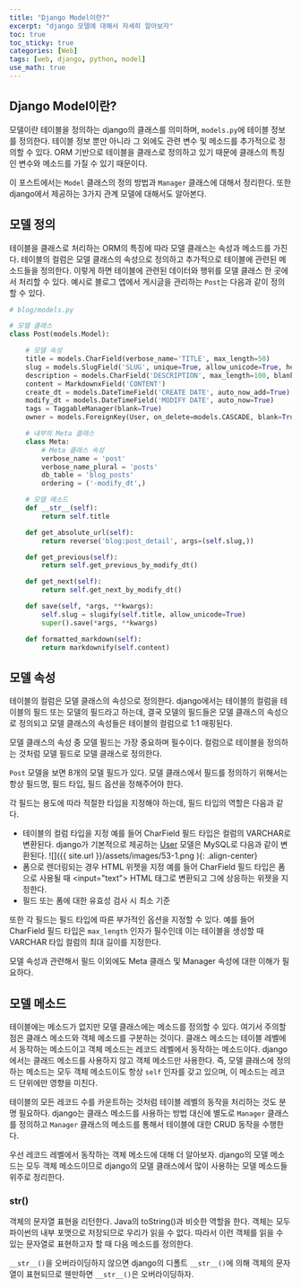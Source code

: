```yaml
---
title: "Django Model이란?"
excerpt: "django 모델에 대해서 자세히 알아보자"
toc: true
toc_sticky: true
categories: [Web]
tags: [web, django, python, model]
use_math: true
---
```


## Django Model이란?
모델이란 테이블을 정의하는 django의 클래스를 의미하며, `models.py`에 테이블 정보를 정의한다. 테이블 정보 뿐만 아니라 그 외에도 관련 변수 및 메소드를 추가적으로 정의할 수 있다. ORM 기반으로 테이블을 클래스로 정의하고 있기 때문에 클래스의 특징인 변수와 메소드를 가질 수 있기 때문이다.  

이 포스트에서는 `Model` 클래스의 정의 방법과 `Manager` 클래스에 대해서 정리한다. 또한 django에서 제공하는 3가지 관계 모델에 대해서도 알아본다.

## 모델 정의
테이블을 클래스로 처리하는 ORM의 특징에 따라 모델 클래스는 속성과 메소드를 가진다. 테이블의 컬럼은 모델 클래스의 속성으로 정의하고 추가적으로 테이블에 관련된 메소드들을 정의한다. 이렇게 하면 테이블에 관련된 데이터와 행위를 모델 클래스 한 곳에서 처리할 수 있다. 예시로 블로그 앱에서 게시글을 관리하는 `Post`는 다음과 같이 정의할 수 있다. 

```py
# blog/models.py

# 모델 클래스
class Post(models.Model):

    # 모델 속성
    title = models.CharField(verbose_name='TITLE', max_length=50)
    slug = models.SlugField('SLUG', unique=True, allow_unicode=True, help_text='One word for title alias.')
    description = models.CharField('DESCRIPTION', max_length=100, blank=True, help_text='Simple description text.')
    content = MarkdownxField('CONTENT')
    create_dt = models.DateTimeField('CREATE DATE', auto_now_add=True)
    modify_dt = models.DateTimeField('MODIFY DATE', auto_now=True)
    tags = TaggableManager(blank=True)
    owner = models.ForeignKey(User, on_delete=models.CASCADE, blank=True, null=True)

    # 내부의 Meta 클래스
    class Meta:
        # Meta 클래스 속성
        verbose_name = 'post'
        verbose_name_plural = 'posts'
        db_table = 'blog_posts'
        ordering = ('-modify_dt',)

    # 모델 메소드
    def __str__(self):
        return self.title

    def get_absolute_url(self):
        return reverse('blog:post_detail', args=(self.slug,))

    def get_previous(self):
        return self.get_previous_by_modify_dt()

    def get_next(self):
        return self.get_next_by_modify_dt()

    def save(self, *args, **kwargs):
        self.slug = slugify(self.title, allow_unicode=True)
        super().save(*args, **kwargs)

    def formatted_markdown(self):
        return markdownify(self.content)
```

## 모델 속성
테이블의 컬럼은 모델 클래스의 속성으로 정의한다. django에서는 테이블의 컬럼을 테이블의 필드 또는 모델의 필드라고 하는데, 결국 모델의 필드들은 모델 클래스의 속성으로 정의되고 모델 클래스의 속성들은 테이블의 컬럼으로 1:1 매핑된다.  

모델 클래스의 속성 중 모델 필드는 가장 중요하며 필수이다. 컬럼으로 테이블을 정의하는 것처럼 모델 필드로 모델 클래스로 정의한다.  

`Post` 모델을 보면 8개의 모델 필드가 있다. 모델 클래스에서 필드를 정의하기 위해서는 항상 필드명, 필드 타입, 필드 옵션을 정해주어야 한다.  

각 필드는 용도에 따라 적절한 타입을 지정해야 하는데, 필드 타입의 역할은 다음과 같다.
- 테이블의 컬럼 타입을 지정
    예를 들어 CharField 필드 타입은 컬럼의 VARCHAR로 변환된다. django가 기본적으로 제공하는 [User](https://docs.djangoproject.com/en/3.0/ref/contrib/auth/) 모델은 MySQL로 다음과 같이 변환된다. 
    ![]({{ site.url }}/assets/images/53-1.png ){: .align-center}
- 폼으로 렌더링되는 경우 HTML 위젯을 지정
    예를 들어 CharField 필드 타입은 폼으로 사용될 때 \<input="text"\> HTML 태그로 변환되고 그에 상응하는 위젯을 지정한다.
- 필드 또는 폼에 대한 유효성 검사 시 최소 기준

또한 각 필드는 필드 타입에 따른 부가적인 옵션을 지정할 수 있다. 예를 들어 CharField 필드 타입은 `max_length` 인자가 필수인데 이는 테이블을 생성할 때 VARCHAR 타입 컬럼의 최대 길이를 지정한다. 

모델 속성과 관련해서 필드 이외에도 Meta 클래스 및 Manager 속성에 대한 이해가 필요하다.


## 모델 메소드
테이블에는 메소드가 없지만 모델 클래스에는 메소드를 정의할 수 있다. 여기서 주의할 점은 클래스 메소드와 객체 메소드를 구분하는 것이다. 클래스 메소드는 테이블 레벨에서 동작하는 메소드이고 객체 메소드는 레코드 레벨에서 동작하는 메소드이다. django에서는 클래드 메소드를 사용하지 않고 객체 메소드만 사용한다. 즉, 모델 클래스에 정의하는 메소드는 모두 객체 메소드이도 항상 `self` 인자를 갖고 있으며, 이 메소드는 레코드 단위에만 영향을 미친다.  

테이블의 모든 레코드 수를 카운트하는 것처럼 테이블 레벨의 동작을 처리하는 것도 분명 필요하다. django는 클래스 메소드를 사용하는 방법 대신에 별도로 `Manager` 클래스를 정의하고 `Manager` 클래스의 메소드를 통해서 테이블에 대한 CRUD 동작을 수행한다. 

우선 레코드 레벨에서 동작하는 객체 메소드에 대해 더 알아보자. django의 모델 메소드는 모두 객체 메소드이므로 django의 모델 클래스에서 많이 사용하는 모델 메소드들 위주로 정리한다.  

### __str__()
객체의 문자열 표현을 리턴한다. Java의 toString()과 비슷한 역할을 한다. 객체는 모두 파이썬의 내부 포맷으로 저장되므로 우리가 읽을 수 없다. 따라서 이런 객체를 읽을 수 있는 문자열로 표현하고자 할 때 다음 메소드를 정의한다.  

`__str__()`을 오버라이딩하지 않으면 django의 디폴트 `__str__()`에 의해 객체의 문자열이 표현되므로 웬만하면 `__str__()`은 오버라이딩하자.

### 

<br>